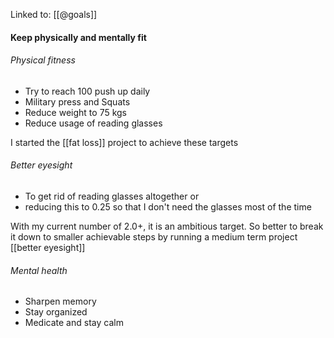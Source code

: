 Linked to: [[@goals]]
#### Keep physically and mentally fit

###### Physical fitness
- Try to reach 100 push up daily
- Military press and Squats
- Reduce weight to 75 kgs 
- Reduce usage of reading glasses

I started the [[fat loss]] project to achieve these targets
	
		
###### Better eyesight
- To get rid of reading glasses altogether or 
- reducing this to 0.25 so that I don't need the glasses most of the time

With my current number of 2.0+, it is an ambitious target. So better to break it down to smaller achievable steps by running a medium term project [[better eyesight]]
	
###### Mental health 
- Sharpen memory
- Stay organized
- Medicate and stay calm

